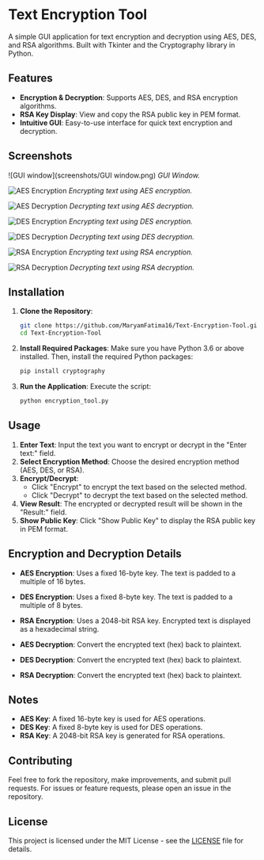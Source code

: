 # Text Encryption Tool

A simple GUI application for text encryption and decryption using AES, DES, and RSA algorithms. Built with Tkinter and the Cryptography library in Python.

## Features

- **Encryption & Decryption**: Supports AES, DES, and RSA encryption algorithms.
- **RSA Key Display**: View and copy the RSA public key in PEM format.
- **Intuitive GUI**: Easy-to-use interface for quick text encryption and decryption.

## Screenshots

![GUI window](screenshots/GUI window.png)
*GUI Window.*


![AES Encryption](screenshots/AES-Encryption.png) 
*Encrypting text using AES encryption.*

![AES Decryption](screenshots/AES-decryption.png) 
*Decrypting text using AES decryption.*

![DES Encryption](screenshots/DES-encryption.png) 
*Encrypting text using DES encryption.*

![DES Decryption](screenshots/DES-decryption.png) 
*Decrypting text using DES decryption.*

![RSA Encryption](screenshots/RSA-Encryption.png) 
*Encrypting text using RSA encryption.*

![RSA Decryption](screenshots/RSA-Decryption.png) 
*Decrypting text using RSA decryption.*


## Installation

1. **Clone the Repository**:
    ```sh
    git clone https://github.com/MaryamFatima16/Text-Encryption-Tool.git
    cd Text-Encryption-Tool
    ```

2. **Install Required Packages**:
    Make sure you have Python 3.6 or above installed. Then, install the required Python packages:
    ```sh
    pip install cryptography
    ```

3. **Run the Application**:
    Execute the script:
    ```sh
    python encryption_tool.py
    ```

## Usage

1. **Enter Text**: Input the text you want to encrypt or decrypt in the "Enter text:" field.
2. **Select Encryption Method**: Choose the desired encryption method (AES, DES, or RSA).
3. **Encrypt/Decrypt**:
    - Click "Encrypt" to encrypt the text based on the selected method.
    - Click "Decrypt" to decrypt the text based on the selected method.
4. **View Result**: The encrypted or decrypted result will be shown in the "Result:" field.
5. **Show Public Key**: Click "Show Public Key" to display the RSA public key in PEM format.

## Encryption and Decryption Details

- **AES Encryption**: Uses a fixed 16-byte key. The text is padded to a multiple of 16 bytes.
- **DES Encryption**: Uses a fixed 8-byte key. The text is padded to a multiple of 8 bytes.
- **RSA Encryption**: Uses a 2048-bit RSA key. Encrypted text is displayed as a hexadecimal string.

- **AES Decryption**: Convert the encrypted text (hex) back to plaintext.
- **DES Decryption**: Convert the encrypted text (hex) back to plaintext.
- **RSA Decryption**: Convert the encrypted text (hex) back to plaintext.


## Notes

- **AES Key**: A fixed 16-byte key is used for AES operations.
- **DES Key**: A fixed 8-byte key is used for DES operations.
- **RSA Key**: A 2048-bit RSA key is generated for RSA operations.

## Contributing

Feel free to fork the repository, make improvements, and submit pull requests. For issues or feature requests, please open an issue in the repository.

## License

This project is licensed under the MIT License - see the [LICENSE](LICENSE) file for details.
